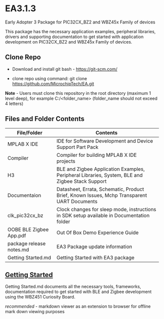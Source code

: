 # EA3.1.3

Early Adopter 3 Package for PIC32CX_BZ2 and WBZ45x Family of devices

This package has the necessary application examples, peripheral libraries, drivers and supporting documentation to get started with application development on PIC32CX_BZ2 and WBZ45x Family of devices. 

## Clone Repo 

- Download and install git bash - https://git-scm.com/

- clone repo using command: git clone https://github.com/MicrochipTech/EA.git


**Note** - Users must clone this repository in the root directory (maximum 1 level deep), for example C:/<folder_name> (folder_name should not exceed 4 letters)  


## Files and Folder Contents 

| File/Folder             | Contents			                                                                            | 
|-------------------------|-------------------------------------------------------------------------------------------------|
| MPLAB X IDE             | IDE for Software Development and Device Support Part Pack                                       | 
| Compiler                | Compiler for building MPLAB X IDE projects                                                      | 
| H3	                  | BLE and Zigbee Application Examples, Peripheral Libraries, System, BLE and Zigbee Stack Support | 
| Documentaion            | Datasheet, Errata, Schematic, Product Brief, Known Issues, Mchp Transparent UART Documents      |
| clk_pic32cx_bz          | Clock changes for sleep mode, instructions in SDK setup available in Documentation folder       |  
| OOBE BLE Zigbee App.pdf | Out Of Box Demo Experience Guide                                                                |
| package release notes.md| EA3 Package update information                                                                  |
| Getting Started.md      | Getting Started with EA3 package                                                                |

## [Getting Started](Getting%20Started.md) 
Getting Started.md documents all the necessary tools, frameworks, documentation required to get started with BLE and Zigbee development using the WBZ451 Curiosity Board.

*recommended* - markdown viewer as an extension to browser for offline mark down viewing purposes  
